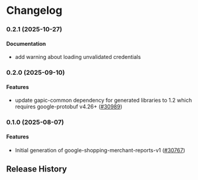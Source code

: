 # Changelog

### 0.2.1 (2025-10-27)

#### Documentation

* add warning about loading unvalidated credentials 

### 0.2.0 (2025-09-10)

#### Features

* update gapic-common dependency for generated libraries to 1.2 which requires google-protobuf v4.26+ ([#30989](https://github.com/googleapis/google-cloud-ruby/issues/30989)) 

### 0.1.0 (2025-08-07)

#### Features

* Initial generation of google-shopping-merchant-reports-v1 ([#30767](https://github.com/googleapis/google-cloud-ruby/issues/30767)) 

## Release History
